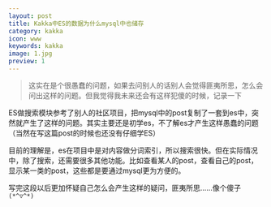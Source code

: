```yaml
---
layout: post
title: Kakka中ES的数据为什么mysql中也储存
category: kakka
icon: www
keywords: kakka
image: 1.jpg
preview: 1
---
```

> 这实在是个很愚蠢的问题，如果去问别人的话别人会觉得匪夷所思，怎么会问出这样的问题。但我觉得我未来还会有这样犯傻的时候，记录一下

ES做搜索模块参考了别人的社区项目，把mysql中的post复制了一套到es中，突然就产生了这样的问题。其实主要还是初学es，不了解es才产生这样愚蠢的问题（当然在写这篇post的时候也还没有仔细学ES）

目前的理解是，es在项目中是对内容做分词索引，所以搜索很快。但在实际情况中，除了搜索，还需要很多其他功能。比如查看某人的post，查看自己的post，显示某一类的post，这些都是要通过mysql更为方便的。

写完这段以后更加怀疑自己怎么会产生这样的疑问，匪夷所思……像个傻子`(*^▽^*)`